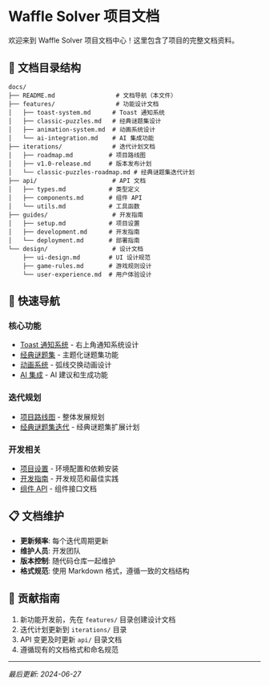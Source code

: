 # Waffle Solver 项目文档

欢迎来到 Waffle Solver 项目文档中心！这里包含了项目的完整文档资料。

## 📂 文档目录结构

```
docs/
├── README.md                 # 文档导航（本文件）
├── features/                 # 功能设计文档
│   ├── toast-system.md      # Toast 通知系统
│   ├── classic-puzzles.md   # 经典谜题集设计
│   ├── animation-system.md  # 动画系统设计
│   └── ai-integration.md    # AI 集成功能
├── iterations/              # 迭代计划文档
│   ├── roadmap.md          # 项目路线图
│   ├── v1.0-release.md     # 版本发布计划
│   └── classic-puzzles-roadmap.md # 经典谜题集迭代计划
├── api/                     # API 文档
│   ├── types.md            # 类型定义
│   ├── components.md       # 组件 API
│   └── utils.md            # 工具函数
├── guides/                  # 开发指南
│   ├── setup.md            # 项目设置
│   ├── development.md      # 开发指南
│   └── deployment.md       # 部署指南
└── design/                  # 设计文档
    ├── ui-design.md        # UI 设计规范
    ├── game-rules.md       # 游戏规则设计
    └── user-experience.md  # 用户体验设计
```

## 🚀 快速导航

### 核心功能
- [Toast 通知系统](./features/toast-system.md) - 右上角通知系统设计
- [经典谜题集](./features/classic-puzzles.md) - 主题化谜题集功能
- [动画系统](./features/animation-system.md) - 弧线交换动画设计
- [AI 集成](./features/ai-integration.md) - AI 建议和生成功能

### 迭代规划
- [项目路线图](./iterations/roadmap.md) - 整体发展规划
- [经典谜题集迭代](./iterations/classic-puzzles-roadmap.md) - 经典谜题集扩展计划

### 开发相关
- [项目设置](./guides/setup.md) - 环境配置和依赖安装
- [开发指南](./guides/development.md) - 开发规范和最佳实践
- [组件 API](./api/components.md) - 组件接口文档

## 📋 文档维护

- **更新频率**: 每个迭代周期更新
- **维护人员**: 开发团队
- **版本控制**: 随代码仓库一起维护
- **格式规范**: 使用 Markdown 格式，遵循一致的文档结构

## 🤝 贡献指南

1. 新功能开发前，先在 `features/` 目录创建设计文档
2. 迭代计划更新到 `iterations/` 目录
3. API 变更及时更新 `api/` 目录文档
4. 遵循现有的文档格式和命名规范

---

*最后更新: 2024-06-27* 